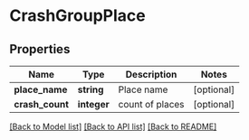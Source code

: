 # CrashGroupPlace

## Properties
Name | Type | Description | Notes
------------ | ------------- | ------------- | -------------
**place_name** | **string** | Place name | [optional] 
**crash_count** | **integer** | count of places | [optional] 

[[Back to Model list]](../README.md#documentation-for-models) [[Back to API list]](../README.md#documentation-for-api-endpoints) [[Back to README]](../README.md)

